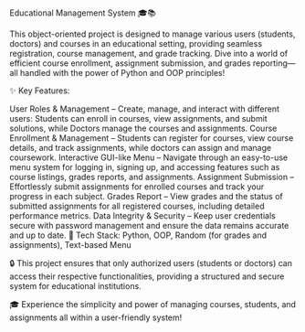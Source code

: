 Educational Management System 🎓📚

This object-oriented project is designed to manage various users (students, doctors) and courses in an educational setting, providing seamless registration, course management, and grade tracking. Dive into a world of efficient course enrollment, assignment submission, and grades reporting—all handled with the power of Python and OOP principles!

✨ Key Features:

User Roles & Management – Create, manage, and interact with different users: Students can enroll in courses, view assignments, and submit solutions, while Doctors manage the courses and assignments.
Course Enrollment & Management – Students can register for courses, view course details, and track assignments, while doctors can assign and manage coursework.
Interactive GUI-like Menu – Navigate through an easy-to-use menu system for logging in, signing up, and accessing features such as course listings, grades reports, and assignments.
Assignment Submission – Effortlessly submit assignments for enrolled courses and track your progress in each subject.
Grades Report – View grades and the status of submitted assignments for all registered courses, including detailed performance metrics.
Data Integrity & Security – Keep user credentials secure with password management and ensure the data remains accurate and up to date.
🔧 Tech Stack: Python, OOP, Random (for grades and assignments), Text-based Menu

🔒 This project ensures that only authorized users (students or doctors) can access their respective functionalities, providing a structured and secure system for educational institutions.

🎓 Experience the simplicity and power of managing courses, students, and assignments all within a user-friendly system!
